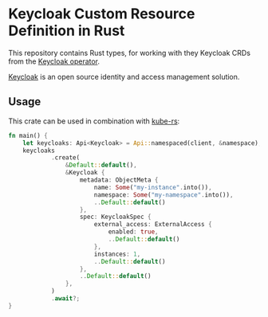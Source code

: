 # Keycloak Custom Resource Definition in Rust

This repository contains Rust types, for working with they Keycloak CRDs from the
[Keycloak operator](https://github.com/keycloak/keycloak-operator).

[Keycloak](https://www.keycloak.org/) is an open source identity and access management solution.

## Usage

This crate can be used in combination with [kube-rs](https://github.com/clux/kube-rs):

~~~rust
fn main() {
    let keycloaks: Api<Keycloak> = Api::namespaced(client, &namespace);
    keycloaks
            .create(
                &Default::default(),
                &Keycloak {
                    metadata: ObjectMeta {
                        name: Some("my-instance".into()),
                        namespace: Some("my-namespace".into()),
                        ..Default::default()
                    },
                    spec: KeycloakSpec {
                        external_access: ExternalAccess {
                            enabled: true,
                            ..Default::default()
                        },
                        instances: 1,
                        ..Default::default()
                    },
                    ..Default::default()
                },
            )
            .await?; 
}
~~~
